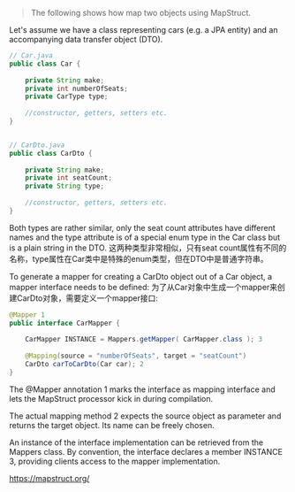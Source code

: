 > The following shows how map two objects using MapStruct.

Let's assume we have a class representing cars (e.g. a JPA entity) and an accompanying data transfer object (DTO).

```java
// Car.java
public class Car {
 
    private String make;
    private int numberOfSeats;
    private CarType type;
 
    //constructor, getters, setters etc.
}


// CarDto.java
public class CarDto {
 
    private String make;
    private int seatCount;
    private String type;
 
    //constructor, getters, setters etc.
}
```
Both types are rather similar, only the seat count attributes have different names and the type attribute is of a special enum type in the Car class but is a plain string in the DTO.
这两种类型非常相似，只有seat count属性有不同的名称，type属性在Car类中是特殊的enum类型，但在DTO中是普通字符串。

To generate a mapper for creating a CarDto object out of a Car object, a mapper interface needs to be defined:
为了从Car对象中生成一个mapper来创建CarDto对象，需要定义一个mapper接口:
```java
@Mapper 1
public interface CarMapper {
 
    CarMapper INSTANCE = Mappers.getMapper( CarMapper.class ); 3
 
    @Mapping(source = "numberOfSeats", target = "seatCount")
    CarDto carToCarDto(Car car); 2
}
```
The @Mapper annotation 1 marks the interface as mapping interface and lets the MapStruct processor kick in during compilation.

The actual mapping method 2 expects the source object as parameter and returns the target object. Its name can be freely chosen.

An instance of the interface implementation can be retrieved from the Mappers class. By convention, the interface declares a member INSTANCE 3, providing clients access to the mapper implementation.


https://mapstruct.org/